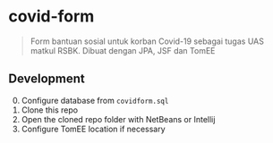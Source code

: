 # covid-form
> Form bantuan sosial untuk korban Covid-19 sebagai tugas UAS matkul RSBK. Dibuat dengan JPA, JSF dan TomEE

## Development

0. Configure database from `covidform.sql`
1. Clone this repo
2. Open the cloned repo folder with NetBeans or Intellij
3. Configure TomEE location if necessary
